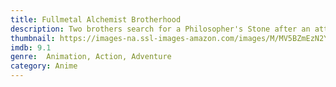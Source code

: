 ```yaml
---
title: Fullmetal Alchemist Brotherhood
description: Two brothers search for a Philosopher's Stone after an attempt to revive their deceased mother goes awry and leaves them in damaged physical forms.
thumbnail: https://images-na.ssl-images-amazon.com/images/M/MV5BZmEzN2YzOTItMDI5MS00MGU4LWI1NWQtOTg5ZThhNGQwYTEzXkEyXkFqcGdeQXVyNTA4NzY1MzY@._V1_QL50_SY1000_CR0,0,714,1000_AL_.jpg
imdb: 9.1
genre:  Animation, Action, Adventure
category: Anime
---
```

